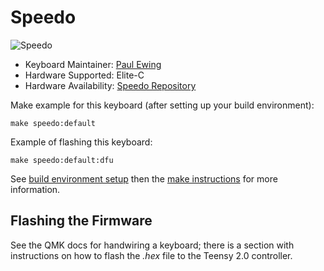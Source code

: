 # Speedo

![Speedo](http://assets.cozykeys.xyz/images/keyboards/speedo/speedo-v3.0-angle-led-front_1600x1600.png)

- Keyboard Maintainer: [Paul Ewing](https://github.com/pcewing)
- Hardware Supported: Elite-C
- Hardware Availability: [Speedo Repository](https://github.com/cozykeys/speedo)

Make example for this keyboard (after setting up your build environment):

    make speedo:default

Example of flashing this keyboard:

    make speedo:default:dfu

See [build environment setup](https://docs.qmk.fm/#/getting_started_build_tools)
then the [make instructions](https://docs.qmk.fm/#/getting_started_make_guide)
for more information.

## Flashing the Firmware

See the QMK docs for handwiring a keyboard; there is a section with
instructions on how to flash the *.hex* file to the Teensy 2.0 controller.
